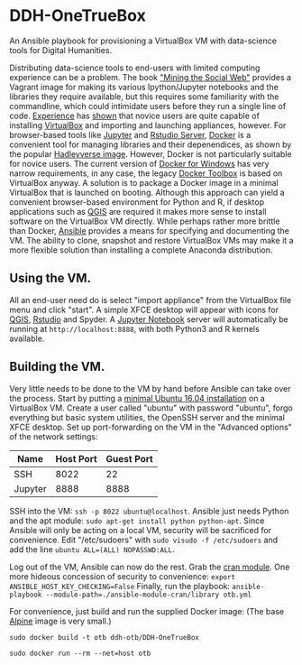 # DDH-OneTrueBox
An Ansible playbook for provisioning a VirtualBox VM with data-science tools for Digital Humanities.

Distributing data-science tools to end-users with limited computing experience can be a problem.
The book ["Mining the Social Web"](https://github.com/ptwobrussell/Mining-the-Social-Web-2nd-Edition) provides a Vagrant image for
making its various Ipython/Jupyter notebooks and the libraries they require available, but this requires some familiarity with the
commandline, which could intimidate users before they run a single line of code.
[Experience](https://big-social-data.net/2015/05/16/masterclass-hacking-the-mobile-ecosystem/) has
[shown](https://big-social-data.net/2015/01/10/a-long-overdue-updates-on-the-success-of-our-second-hackathon/) that novice users are quite
capable of installing [VirtualBox](https://www.virtualbox.org/) and importing and launching appliances, however. For browser-based
tools like [Jupyter](http://jupyter.org/) and [Rstudio Server](https://www.rstudio.com/products/rstudio/download-server/),
[Docker](https://www.docker.com/) is a convenient tool for managing libraries and their depenendices, as shown by the popular
[Hadleyverse image](https://github.com/rocker-org/hadleyverse). However, Docker is not particularly suitable for novice users.
The current version of [Docker for Windows](https://docs.docker.com/docker-for-windows/) has very narrow requirements, in any case,
the legacy [Docker Toolbox](https://docs.docker.com/toolbox/toolbox_install_windows/) is based on VirtualBox anyway. A solution
is to package a Docker image in a minimal VirtualBox that is launched on booting. Although this approach can yield a convenient
browser-based environment for Python and R, if desktop applications such as [QGIS](http://www.qgis.org/en/site/) are required it
makes more sense to install software on the VirtualBox VM directly. While perhaps rather more brittle than Docker,
[Ansible](https://www.ansible.com/) provides a means for specifying and documenting the VM. The ability to clone, snapshot and
restore VirtualBox VMs may make it a more flexible solution than installing a complete Anaconda distribution.

## Using the VM.

All an end-user need do is select "import appliance" from the VirtualBox file menu and click "start". A simple XFCE desktop will
appear with icons for [QGIS](http://www.qgis.org/en/site/), [Rstudio](https://www.rstudio.com/) and Spyder.
A [Jupyter Notebook](http://jupyter.org/) server will automatically be running at `http://localhost:8888`, with both Python3
and R kernels available.

## Building the VM.

Very little needs to be done to the VM by hand before Ansible can take over the process.
Start by putting a [minimal Ubuntu 16.04 installation](https://help.ubuntu.com/community/Installation/MinimalCD) on a VirtualBox VM.
Create a user called "ubuntu" with password "ubuntu", forgo everything but basic system utilities, the OpenSSH server and the minimal XFCE desktop.
Set up port-forwarding on the VM in the "Advanced options" of the network settings:

| Name    | Host Port | Guest Port |
|---------|-----------|------------|
| SSH     | 8022      | 22         |
| Jupyter | 8888      | 8888       |

SSH into the VM: `ssh -p 8022 ubuntu@localhost`.
Ansible just needs Python and the apt module: `sudo apt-get install python python-apt`.
Since Ansible will only be acting on a local VM, security will be sacrificed for convenience.
Edit "/etc/sudoers" with `sudo visudo -f /etc/sudoers` and add the line `ubuntu ALL=(ALL) NOPASSWD:ALL`.

Log out of the VM, Ansible can now do the rest. Grab the [cran module](https://github.com/yutannihilation/ansible-module-cran).
One more hideous concession of security to convenience: `export ANSIBLE_HOST_KEY_CHECKING=False`
Finally, run the playbook: `ansible-playbook --module-path=./ansible-module-cran/library otb.yml`

For convenience, just build and run the supplied Docker image: (The base [Alpine](https://hub.docker.com/_/alpine/)
image is very small.) 

```
sudo docker build -t otb ddh-otb/DDH-OneTrueBox

sudo docker run --rm --net=host otb
```
